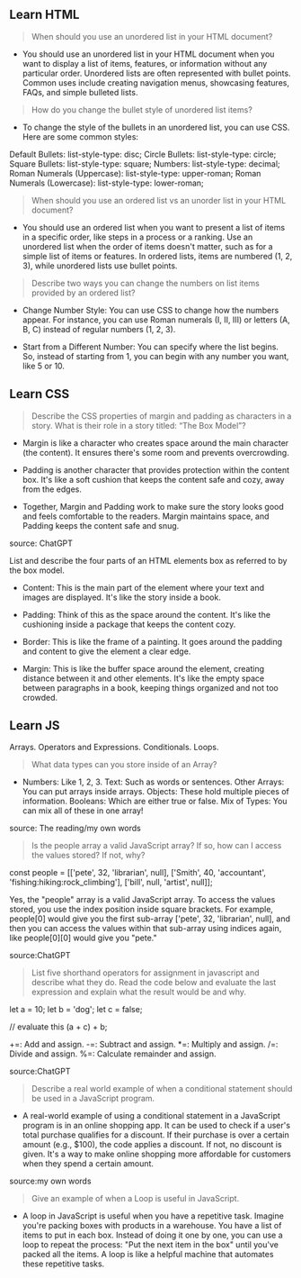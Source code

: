 ## Learn HTML

> When should you use an unordered list in your HTML document?

* You should use an unordered list in your HTML document when you want to display a list of items, features, or information without any particular order. Unordered lists are often represented with bullet points. Common uses include creating navigation menus, showcasing features, FAQs, and simple bulleted lists. 

> How do you change the bullet style of unordered list items?

* To change the style of the bullets in an unordered list, you can use CSS. Here are some common styles:

Default Bullets: list-style-type: disc;
Circle Bullets: list-style-type: circle;
Square Bullets: list-style-type: square;
Numbers: list-style-type: decimal;
Roman Numerals (Uppercase): list-style-type: upper-roman;
Roman Numerals (Lowercase): list-style-type: lower-roman;


> When should you use an ordered list vs an unorder list in your HTML document?

* You should use an ordered list when you want to present a list of items in a specific order, like steps in a process or a ranking. Use an unordered list when the order of items doesn't matter, such as for a simple list of items or features. In ordered lists, items are numbered (1, 2, 3), while unordered lists use bullet points.

> Describe two ways you can change the numbers on list items provided by an ordered list?

* Change Number Style: You can use CSS to change how the numbers appear. For instance, you can use Roman numerals (I, II, III) or letters (A, B, C) instead of regular numbers (1, 2, 3).

* Start from a Different Number: You can specify where the list begins. So, instead of starting from 1, you can begin with any number you want, like 5 or 10.

## Learn CSS 


> Describe the CSS properties of margin and padding as characters in a story. What is their role in a story titled: “The Box Model”?

* Margin is like a character who creates space around the main character (the content). It ensures there's some room and prevents overcrowding.

* Padding is another character that provides protection within the content box. It's like a soft cushion that keeps the content safe and cozy, away from the edges.

* Together, Margin and Padding work to make sure the story looks good and feels comfortable to the readers. Margin maintains space, and Padding keeps the content safe and snug.

source: ChatGPT


List and describe the four parts of an HTML elements box as referred to by the box model.

* Content: This is the main part of the element where your text and images are displayed. It's like the story inside a book.

* Padding: Think of this as the space around the content. It's like the cushioning inside a package that keeps the content cozy.

* Border: This is like the frame of a painting. It goes around the padding and content to give the element a clear edge.

* Margin: This is like the buffer space around the element, creating distance between it and other elements. It's like the empty space between paragraphs in a book, keeping things organized and not too crowded.

## Learn JS
Arrays. Operators and Expressions. Conditionals. Loops.

> What data types can you store inside of an Array?

* Numbers: Like 1, 2, 3.
Text: Such as words or sentences.
Other Arrays: You can put arrays inside arrays.
Objects: These hold multiple pieces of information.
Booleans: Which are either true or false.
Mix of Types: You can mix all of these in one array!

source: The reading/my own words


> Is the people array a valid JavaScript array? If so, how can I access the values stored? If not, why?

 const people = [['pete', 32, 'librarian', null], ['Smith', 40, 'accountant', 'fishing:hiking:rock_climbing'], ['bill', null, 'artist', null]];

Yes, the "people" array is a valid JavaScript array. To access the values stored, you use the index position inside square brackets. For example, people[0] would give you the first sub-array ['pete', 32, 'librarian', null], and then you can access the values within that sub-array using indices again, like people[0][0] would give you "pete."

source:ChatGPT


> List five shorthand operators for assignment in javascript and describe what they do.
Read the code below and evaluate the last expression and explain what the result would be and why.

 let a = 10;
 let b = 'dog';
 let c = false;

 // evaluate this
 (a + c) + b;

+=: Add and assign.
-=: Subtract and assign.
*=: Multiply and assign.
/=: Divide and assign.
%=: Calculate remainder and assign.

source:ChatGPT

> Describe a real world example of when a conditional statement should be used in a JavaScript program.

* A real-world example of using a conditional statement in a JavaScript program is in an online shopping app. It can be used to check if a user's total purchase qualifies for a discount. If their purchase is over a certain amount (e.g., $100), the code applies a discount. If not, no discount is given. It's a way to make online shopping more affordable for customers when they spend a certain amount.

source:my own words

> Give an example of when a Loop is useful in JavaScript.

* A loop in JavaScript is useful when you have a repetitive task. Imagine you're packing boxes with products in a warehouse. You have a list of items to put in each box. Instead of doing it one by one, you can use a loop to repeat the process: "Put the next item in the box" until you've packed all the items. A loop is like a helpful machine that automates these repetitive tasks.